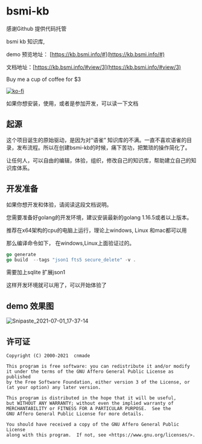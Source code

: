 # bsmi-kb

感谢Github 提供代码托管

bsmi kb 知识库,  

demo 预览地址： [https://kb.bsmi.info/#](https://kb.bsmi.info/#)

文档地址：[https://kb.bsmi.info/#view/3](https://kb.bsmi.info/#view/3)


Buy me a cup of coffee for $3

[![ko-fi](https://ko-fi.com/img/githubbutton_sm.svg)](https://ko-fi.com/M4M54KKIF)



如果你想安装，使用，或者是参加开发，可以读一下文档

## 起源

这个项目诞生的原始驱动，是因为对“语雀” 知识库的不满。一直不喜欢语雀的目录，发布流程。所以在创建bsmi-kb的时候，痛下苦功，把繁琐的操作简化了。

让任何人，可以自由的编辑，体验，组织，修改自己的知识库，帮助建立自己的知识库体系。


## 开发准备

如果你想开发和体验，请阅读这段文档说明。

您需要准备好golang的开发环境，建议安装最新的golang 1.16.5或者以上版本。

推荐在x64架构的cpu的电脑上运行，理论上windows, Linux 和mac都可以用

那么编译命令如下， 在windows,Linux上面验证过的。

```go 
go generate
go build  --tags "json1 fts5 secure_delete" -v .
```

需要加上sqlite 扩展json1

这样开发环境就可以用了，可以开始体验了


## demo 效果图

![Snipaste_2021-07-01_17-37-14](https://user-images.githubusercontent.com/278153/124104252-a7ca4c80-da94-11eb-97fd-5784a81b5ce3.png)


## 许可证

    Copyright (C) 2000-2021  cnmade

    This program is free software: you can redistribute it and/or modify
    it under the terms of the GNU Affero General Public License as published
    by the Free Software Foundation, either version 3 of the License, or
    (at your option) any later version.

    This program is distributed in the hope that it will be useful,
    but WITHOUT ANY WARRANTY; without even the implied warranty of
    MERCHANTABILITY or FITNESS FOR A PARTICULAR PURPOSE.  See the
    GNU Affero General Public License for more details.

    You should have received a copy of the GNU Affero General Public License
    along with this program.  If not, see <https://www.gnu.org/licenses/>.
